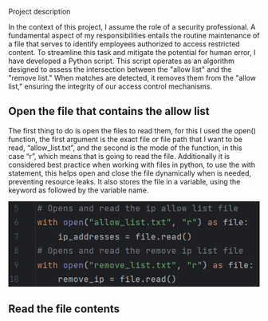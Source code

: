<!DOCTYPE html>
<html>
<head>
    <title>Algorithm for file updates in Python</title>
</head>
<body>
    <p>Project description</p>
    <p>In the context of this project, I assume the role of a security professional. A fundamental aspect of my responsibilities entails the routine maintenance of a file that serves to identify employees authorized to access restricted content. To streamline this task and mitigate the potential for human error, I have developed a Python script. This script operates as an algorithm designed to assess the intersection between the "allow list" and the "remove list." When matches are detected, it removes them from the "allow list," ensuring the integrity of our access control mechanisms.</p>
    <h2>Open the file that contains the allow list</h2>
    <p>The first thing to do is open the files to read them, for this I used the open() function, the first argument is the exact file or file path that I want to be read, “allow_list.txt”, and the second is the mode of the function, in this case “r”, which means that is going to read the file. Additionally it is considered best practice when working with files in python, to use the with statement, this helps open and close the file dynamically when is needed, preventing resource leaks. It also stores the file in a variable, using the keyword as followed by the variable name.</p>
    <img src="images/1.png" alt="open file">
    <h2>Read the file contents</h2>
    <!-- Add your code snippet and description here -->
</body>
</html>

